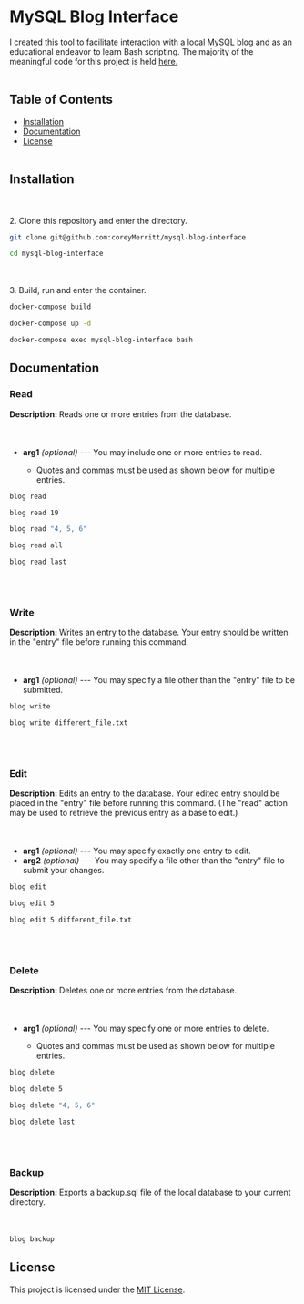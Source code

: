 <h1>MySQL Blog Interface</h1>

   I created this tool to facilitate interaction with a local MySQL blog and as an educational endeavor to learn Bash scripting. The majority of the meaningful code for this project is held [here.](blog_module)
<br></br>
<h2>Table of Contents</h2>

- [Installation](#installation)
- [Documentation](#documentation)
- [License](#license)
<br></br>
<h2>Installation</h2>
<br></br>
2. Clone this repository and enter the directory.

```bash
git clone git@github.com:coreyMerritt/mysql-blog-interface
```
```bash
cd mysql-blog-interface
```
<br></br>
3. Build, run and enter the container.
```bash
docker-compose build
```
```bash
docker-compose up -d
```
```bash
docker-compose exec mysql-blog-interface bash
```

<h2>Documentation</h2>

<h3>Read</h3>
<b><p style="margin-bottom: 50px;">Description: </b>Reads one or more entries from the database.</p>
<ul>
   <li><b>arg1</b> <i>(optional)</i> --- You may include one or more entries to read.</li>
      <ul>
         <li>Quotes and commas must be used as shown below for multiple entries.</li>  
      </ul>
</ul>

```bash
blog read
```
```bash 
blog read 19
```
```bash
blog read "4, 5, 6"
```
```bash
blog read all
```
```bash
blog read last
```
<br></br>
<h3>Write</h3>
<b><p style="margin-bottom: 50px;">Description: </b>Writes an entry to the database. Your entry should be written in the "entry" file before running this command.</p>
<ul>
   <li><b>arg1</b> <i>(optional)</i> --- You may specify a file other than the "entry" file to be submitted.</li>
</ul>

```bash
blog write
```
```bash
blog write different_file.txt
```
     
<br></br>
<h3>Edit</h3>
<b><p style="margin-bottom: 50px;">Description: </b>Edits an entry to the database. Your edited entry should be placed in the "entry" file before running this command. (The "read" action may be used to retrieve the previous entry as a base to edit.)</p>
<ul>
   <li><b>arg1</b> <i>(optional)</i> --- You may specify exactly one entry to edit.</li>
   <li><b>arg2</b> <i>(optional)</i> --- You may specify a file other than the "entry" file to submit your changes.</li>
</ul>

```bash
blog edit
```
```bash
blog edit 5
```
```bash
blog edit 5 different_file.txt
```
     
<br></br>
<h3>Delete</h3>
<b><p style="margin-bottom: 50px;">Description: </b>Deletes one or more entries from the database.</p>
<ul>
   <li><b>arg1</b> <i>(optional)</i> --- You may specify one or more entries to delete.</li>
      <ul>
          <li>Quotes and commas must be used as shown below for multiple entries.</li>  
      </ul>
</ul>

```bash
blog delete
```
```bash
blog delete 5
```
```bash
blog delete "4, 5, 6"
```
```bash
blog delete last
```

<br></br>
<h3>Backup</h3>
<b><p style="margin-bottom: 50px;">Description: </b>Exports a backup.sql file of the local database to your current directory.</p>


```bash
blog backup
```

## License

This project is licensed under the [MIT License](LICENSE).
